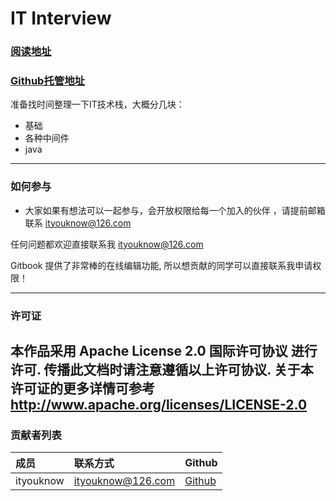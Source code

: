 # IT Interview

### [阅读地址](https://ityouknow.gitbooks.io/it-interview)
### [Github托管地址](https://github.com/ityouknow/it-interview)


准备找时间整理一下IT技术栈，大概分几块：

- 基础
- 各种中间件
- java

----

### 如何参与





* 大家如果有想法可以一起参与，会开放权限给每一个加入的伙伴 ，请提前邮箱联系 ityouknow@126.com

任何问题都欢迎直接联系我 ityouknow@126.com

Gitbook 提供了非常棒的在线编辑功能, 所以想贡献的同学可以直接联系我申请权限！

---

### 许可证

本作品采用 Apache License 2.0 国际许可协议 进行许可. 传播此文档时请注意遵循以上许可协议. 关于本许可证的更多详情可参考 http://www.apache.org/licenses/LICENSE-2.0
---

### 贡献者列表

成员 | 联系方式 | Github
:------|:------|:------
ityouknow| ityouknow@126.com | [Github](https://github.com/ityouknow)


